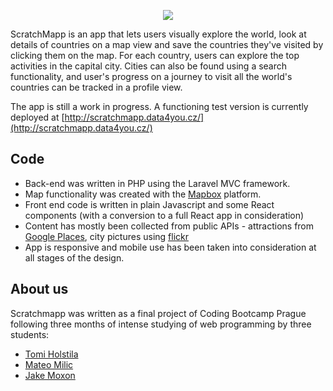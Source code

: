 <p align="center"> <img src="http://scratchmapp.data4you.cz/img/logo_readme.PNG"></p>

ScratchMapp is an app that lets users visually explore the world, look at details of countries on a map view and save the countries they've visited by clicking them on the map. For each country, users can explore the top activities in the capital city. Cities can also be found using a search functionality, and user's progress on a journey to visit all the world's countries can be tracked in a profile view.

The app is still a work in progress. A functioning test version is currently deployed at [http://scratchmapp.data4you.cz/](http://scratchmapp.data4you.cz/)

## Code

- Back-end was written in PHP using the Laravel MVC framework.
- Map functionality was created with the [Mapbox](https://www.mapbox.com/) platform. 
- Front end code is written in plain Javascript and some React components (with a conversion to a full React app in consideration)
- Content has mostly been collected from public APIs - attractions from [Google Places](https://developers.google.com/places/web-service/search), city pictures using [flickr](https://www.flickr.com/services/api/)
- App is responsive and mobile use has been taken into consideration at all stages of the design.

## About us 

Scratchmapp was written as a final project of Coding Bootcamp Prague following three months of intense studying of web programming by three students:
- [Tomi Holstila](https://github.com/tholsti)
- [Mateo Milic](https://github.com/mmilic1994)
- [Jake Moxon](https://github.com/jakemox)
